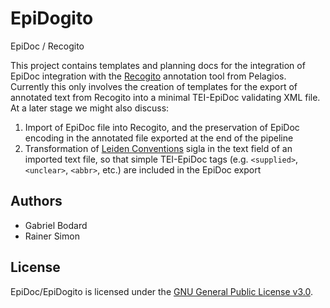 # EpiDogito
EpiDoc / Recogito

This project contains templates and planning docs for the integration of EpiDoc integration with the [Recogito](http://recogito.pelagios.org/) annotation tool from Pelagios. Currently this only involves the creation of templates for the export of annotated text from Recogito into a minimal TEI-EpiDoc validating XML file. At a later stage we might also discuss:

1. Import of EpiDoc file into Recogito, and the preservation of EpiDoc encoding in the annotated file exported at the end of the pipeline
1. Transformation of [Leiden Conventions](https://en.wikipedia.org/wiki/Leiden_Conventions) sigla in the text field of an imported text file, so that simple TEI-EpiDoc tags (e.g. `<supplied>`, `<unclear>`, `<abbr>`, etc.) are included in the EpiDoc export

## Authors

* Gabriel Bodard
* Rainer Simon

## License

EpiDoc/EpiDogito is licensed under the [GNU General Public License v3.0](LICENSE).
